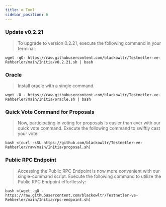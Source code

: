 ```yaml
---
title: ⚙️ Tool
sidebar_position: 6
---
```


### Update v0.2.21
> To upgrade to version 0.2.21, execute the following command in your terminal:
```shell
wget -qO- https://raw.githubusercontent.com/blackowltr/Testnetler-ve-Rehberler/main/Initia/v0.2.21.sh | bash
```

### Oracle
> Install oracle with a single command.
```shell
wget -O - https://raw.githubusercontent.com/blackowltr/Testnetler-ve-Rehberler/main/Initia/oracle.sh | bash
```

### Quick Vote Command for Proposals
> Now, participating in voting for proposals is easier than ever with our quick vote command. Execute the following command to swiftly cast your vote:
```shell
bash <(curl -sSL https://github.com/blackowltr/Testnetler-ve-Rehberler/raw/main/Initia/proposal.sh)
```

### Public RPC Endpoint
> Accessing the Public RPC Endpoint is now more convenient with our single-command script. Execute the following command to utilize the Public RPC Endpoint effortlessly:
```shell
bash <(wget -qO - https://raw.githubusercontent.com/blackowltr/Testnetler-ve-Rehberler/main/Initia/rpc-endpoint.sh)
```


